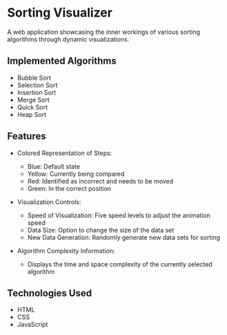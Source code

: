 # Sorting Visualizer
A web application showcasing the inner workings of various sorting algorithms through dynamic visualizations.

## Implemented Algorithms
* Bubble Sort
* Selection Sort
* Insertion Sort
* Merge Sort
* Quick Sort
* Heap Sort
  
## Features
* Colored Representation of Steps:
  * Blue: Default state
  * Yellow: Currently being compared
  * Red: Identified as incorrect and needs to be moved
  * Green: In the correct position

* Visualization Controls:
  * Speed of Visualization: Five speed levels to adjust the animation speed
  * Data Size: Option to change the size of the data set
  * New Data Generation: Randomly generate new data sets for sorting

* Algorithm Complexity Information:
  * Displays the time and space complexity of the currently selected algorithm

## Technologies Used
* HTML
* CSS
* JavaScript
